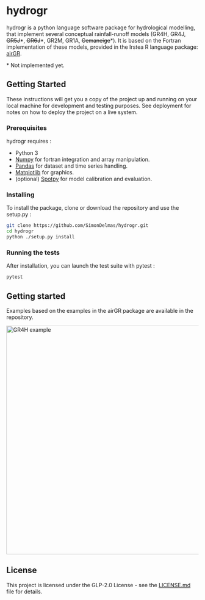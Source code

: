 # hydrogr

hydrogr is a python language software package for hydrological modelling, that implement several conceptual rainfall-runoff models (GR4H, GR4J, ~~GR5J~~\*, ~~GR6J~~\*, GR2M, GR1A, ~~Cemaneige~~\*).
It is based on the Fortran implementation of these models, provided in the Irstea R language package: [airGR](https://cran.r-project.org/web/packages/airGR/index.html).

\* Not implemented yet.

## Getting Started

These instructions will get you a copy of the project up and running on your local machine for development and testing purposes. See deployment for notes on how to deploy the project on a live system.

### Prerequisites

hydrogr requires :

* Python 3
* [Numpy](https://github.com/numpy/numpy) for fortran integration and array manipulation.
* [Pandas](https://github.com/pandas-dev/pandas) for dataset and time series handling.
* [Matplotlib](https://github.com/matplotlib/matplotlib) for graphics.
* (optional) [Spotpy](https://github.com/thouska/spotpy) for model calibration and evaluation.

### Installing

To install the package, clone or download the repository and use the setup.py :

```bash
git clone https://github.com/SimonDelmas/hydrogr.git
cd hydrogr
python ./setup.py install
```

### Running the tests

After installation, you can launch the test suite with pytest :

```bash
pytest
```

## Getting started

Examples based on the examples in the airGR package are available in the repository.

<img src="https://user-images.githubusercontent.com/54593457/63867945-0795cf00-c9b6-11e9-9fef-18c0fc564d3e.png" alt="GR4H example" width="600   "/>

## License

This project is licensed under the GLP-2.0 License - see the [LICENSE.md](LICENSE.md) file for details.
